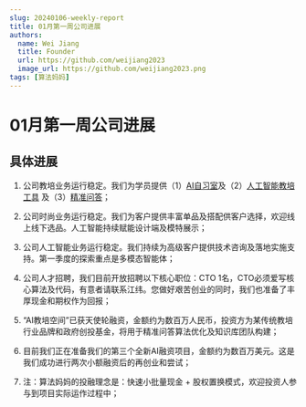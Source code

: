 ```yaml
---
slug: 20240106-weekly-report
title: 01月第一周公司进展
authors:
  name: Wei Jiang
  title: Founder
  url: https://github.com/weijiang2023
  image_url: https://github.com/weijiang2023.png
tags: [算法妈妈]
---
```


# 01月第一周公司进展
## 具体进展

1. 公司教培业务运行稳定。我们为学员提供（1）[AI自习室](https://www.Suanfamama.com/docs/space.for.education)及（2）[人工智能教培工具](https://www.Suanfamama.com/docs/gpts/intro) 及（3）[精准问答](https://www.Suanfamama.com/docs/precise-ir/intro)；

2. 公司时尚业务运行稳定。我们为客户提供丰富单品及搭配供客户选择，欢迎线上线下选品。人工智能持续赋能设计端及模特展示；

3. 公司人工智能业务运行稳定。我们持续为高级客户提供技术咨询及落地实施支持。第一季度的探索重点是多模态智能体；

4. 公司人才招聘，我们目前开放招聘以下核心职位：CTO 1名，CTO必须爱写核心算法及代码，有意者请联系江纬。您做好艰苦创业的同时，我们也准备了丰厚现金和期权作为回报；

5. “AI教培空间”已获天使轮融资，金额约为数百万人民币，投资方为某传统教培行业品牌和政府创投基金，将用于精准问答算法优化及知识库团队构建；

6. 目前我们正在准备我们的第三个全新AI融资项目，金额约为数百万美元。这是我们成功进行两次小额融资后的再创业和尝试；

7. 注：算法妈妈的投融理念是：快速小批量现金 + 股权置换模式，欢迎投资人参与到项目实际运作过程中；